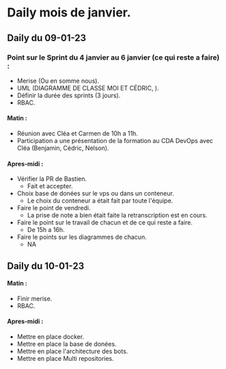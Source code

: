 # Daily mois de janvier.

## Daily du 09-01-23

### Point sur le Sprint du 4 janvier au 6 janvier (ce qui reste a faire) : 

- Merise (Ou en somme nous).
- UML (DIAGRAMME DE CLASSE MOI ET CÉDRIC, ).
- Définir la durée des sprints (3 jours).
- RBAC.

#### Matin :

- Réunion avec Cléa et Carmen de 10h a 11h.
- Participation a une présentation de la formation au CDA DevOps avec Cléa (Benjamin, Cédric, Nelson).

#### Apres-midi :

- Vérifier la PR de Bastien.
    - Fait et accepter.
- Choix base de donées sur le vps ou dans un conteneur.
    - Le choix du conteneur a était fait par toute l'équipe.
- Faire le point de vendredi.
    - La prise de note a bien était faite la retranscription est en cours.
- Faire le point sur le travail de chacun et de ce qui reste a faire.
    - De 15h a 16h.
- Faire le points sur les diagrammes de chacun.
    - NA

## Daily du 10-01-23

#### Matin :

- Finir merise.
- RBAC.

#### Apres-midi :

- Mettre en place docker.
- Mettre en place la base de donées.
- Mettre en place l'architecture des bots.
- Mettre en place Multi repositories.
